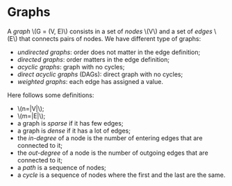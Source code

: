 # Graphs
A *graph* \\(G = (V, E)\\) consists in a set of *nodes* \\(V\\) and a set of *edges* \\(E\\) that connects pairs of nodes. We have different type of graphs:
* *undirected graphs*: order does not matter in the edge definition;
* *directed graphs*: order matters in the edge definition;
* *acyclic graphs*: graph with no cycles;
* *direct acyclic graphs* (DAGs): direct graph with no cycles;
* *weighted graphs*: each edge has assigned a value.


Here follows some definitions:
* \\(n=|V|\\);
* \\(m=|E|\\);
* a graph is *sparse* if it has few edges;
* a graph is *dense* if it has a lot of edges;
* the *in-degree* of a node is the number of entering edges that are connected to it;
* the *out-degree* of a node is the number of outgoing edges that are connected to it;
* a *path* is a sequence of nodes;
* a *cycle* is a sequence of nodes where the first and the last are the same.
